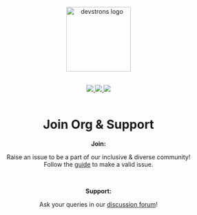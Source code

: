 <p align="center">
    <img width= 150rem style="margin: 0 0 0 0px" src="https://raw.githubusercontent.com/devstrons/artwork/master/Stock%20assets/Logo/Transparent%20logo%20with%20shadow.png" alt="devstrons logo"/>
</p>
<div align="center">
</br>
<a href="https://github.com/devstrons">
    <img src="https://badges.frapsoft.com/os/v1/open-source.svg?v=103">
</a>
<a href="https://github.com/devstrons/support/blob/main/LICENSE">
    <img src="https://img.shields.io/badge/license-MIT-brightgreen.svg?v=103">
</a>
<a href="https://discord.gg/MVujzTBqed" alt="DEVSTRONS' Discord">
    <img src="https://img.shields.io/discord/857641826953854987?color=blue&label=DEVSTRONS'&logo=discord" />
</a>
</br>
</br>
<p align="center">
    <h1>Join Org & Support</h1>
</p>

<b>Join:</b>

Raise an issue to be a part of our inclusive & diverse community!
</br>
Follow the [guide](https://github.com/devstrons/support/blob/main/CONTRIBUTING.md) to make a valid issue.

</br>

<b>Support:</b>

Ask your queries in our <a href="https://github.com/devstrons/support/discussions/3">discussion forum</a>!
</div>
